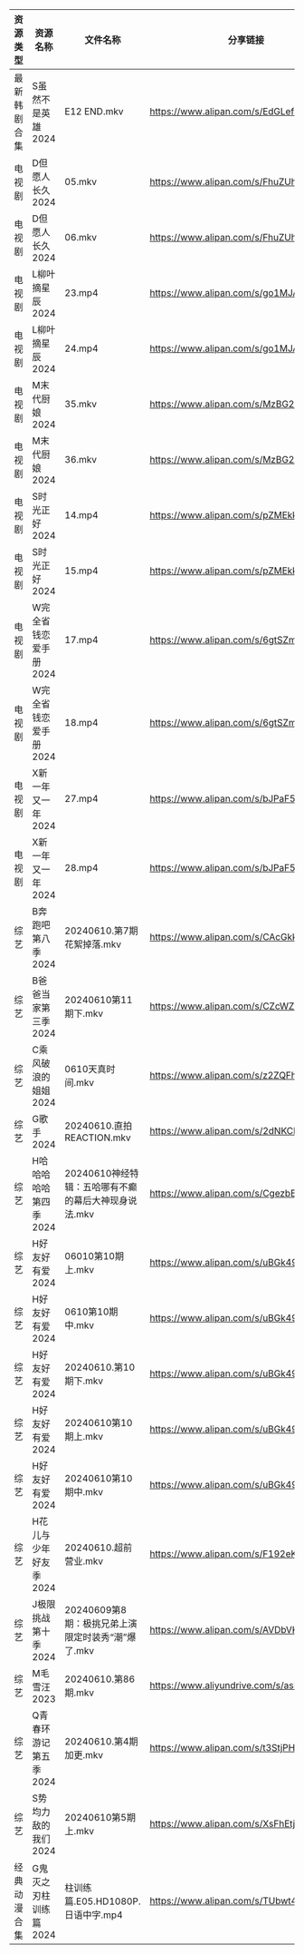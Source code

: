 | 资源类型   | 资源名称          | 文件名称                             | 分享链接                                      | 更新时间                |
| ------ | ------------- | -------------------------------- | ----------------------------------------- | ------------------- |
| 最新韩剧合集 | S虽然不是英雄2024   | E12 END.mkv                      | https://www.alipan.com/s/EdGLefHeWvz      | 2024-06-10 00:06:37 |
| 电视剧    | D但愿人长久2024    | 05.mkv                           | https://www.alipan.com/s/FhuZUhrsRyc      | 2024-06-10 00:05:17 |
| 电视剧    | D但愿人长久2024    | 06.mkv                           | https://www.alipan.com/s/FhuZUhrsRyc      | 2024-06-10 00:05:16 |
| 电视剧    | L柳叶摘星辰2024    | 23.mp4                           | https://www.alipan.com/s/go1MJAnGPw1      | 2024-06-10 20:05:32 |
| 电视剧    | L柳叶摘星辰2024    | 24.mp4                           | https://www.alipan.com/s/go1MJAnGPw1      | 2024-06-10 20:05:32 |
| 电视剧    | M末代厨娘2024     | 35.mkv                           | https://www.alipan.com/s/MzBG2dCbCix      | 2024-06-10 14:05:36 |
| 电视剧    | M末代厨娘2024     | 36.mkv                           | https://www.alipan.com/s/MzBG2dCbCix      | 2024-06-10 14:05:36 |
| 电视剧    | S时光正好2024     | 14.mp4                           | https://www.alipan.com/s/pZMEkkgQ5kg      | 2024-06-10 20:08:40 |
| 电视剧    | S时光正好2024     | 15.mp4                           | https://www.alipan.com/s/pZMEkkgQ5kg      | 2024-06-10 20:08:40 |
| 电视剧    | W完全省钱恋爱手册2024 | 17.mp4                           | https://www.alipan.com/s/6gtSZmCtHmc      | 2024-06-10 00:06:44 |
| 电视剧    | W完全省钱恋爱手册2024 | 18.mp4                           | https://www.alipan.com/s/6gtSZmCtHmc      | 2024-06-10 00:06:43 |
| 电视剧    | X新一年又一年2024   | 27.mp4                           | https://www.alipan.com/s/bJPaF5dmdbu      | 2024-06-10 20:06:27 |
| 电视剧    | X新一年又一年2024   | 28.mp4                           | https://www.alipan.com/s/bJPaF5dmdbu      | 2024-06-10 20:06:27 |
| 综艺     | B奔跑吧第八季2024   | 20240610.第7期 花絮掉落.mkv            | https://www.alipan.com/s/CAcGkk8vZXT      | 2024-06-10 14:06:42 |
| 综艺     | B爸爸当家第三季2024  | 20240610第11期下.mkv                | https://www.alipan.com/s/CZcWZGAe35k      | 2024-06-10 14:06:45 |
| 综艺     | C乘风破浪的姐姐2024  | 0610天真时间.mkv                     | https://www.alipan.com/s/z2ZQFhKX5nR      | 2024-06-10 14:06:53 |
| 综艺     | G歌手2024       | 20240610.直拍REACTION.mkv          | https://www.alipan.com/s/2dNKCR1mK3D      | 2024-06-10 14:06:58 |
| 综艺     | H哈哈哈哈哈第四季2024 | 20240610神经特辑：五哈哪有不癫的幕后大神现身说法.mkv | https://www.alipan.com/s/CgezbEPvmVp      | 2024-06-10 14:07:01 |
| 综艺     | H好友好有爱2024    | 06010第10期上.mkv                   | https://www.alipan.com/s/uBGk49PACNT      | 2024-06-10 16:07:10 |
| 综艺     | H好友好有爱2024    | 0610第10期中.mkv                    | https://www.alipan.com/s/uBGk49PACNT      | 2024-06-10 16:07:10 |
| 综艺     | H好友好有爱2024    | 20240610.第10期下.mkv               | https://www.alipan.com/s/uBGk49PACNT      | 2024-06-10 18:07:17 |
| 综艺     | H好友好有爱2024    | 20240610第10期上.mkv                | https://www.alipan.com/s/uBGk49PACNT      | 2024-06-10 18:07:17 |
| 综艺     | H好友好有爱2024    | 20240610第10期中.mkv                | https://www.alipan.com/s/uBGk49PACNT      | 2024-06-10 18:07:16 |
| 综艺     | H花儿与少年好友季2024 | 20240610.超前营业.mkv                | https://www.alipan.com/s/F192eKH9dMy      | 2024-06-10 14:07:09 |
| 综艺     | J极限挑战第十季2024  | 20240609第8期：极挑兄弟上演限定时装秀“潮”爆了.mkv | https://www.alipan.com/s/AVDbVKDwyT9      | 2024-06-10 08:07:13 |
| 综艺     | M毛雪汪2023      | 20240610.第86期.mkv                | https://www.aliyundrive.com/s/asPqfgPRqAg | 2024-06-10 14:07:21 |
| 综艺     | Q青春环游记第五季2024 | 20240610.第4期加更.mkv               | https://www.alipan.com/s/t3StjPH9G3k      | 2024-06-10 14:07:35 |
| 综艺     | S势均力敌的我们2024  | 20240610第5期上.mkv                 | https://www.alipan.com/s/XsFhEtje2h7      | 2024-06-10 14:07:38 |
| 经典动漫合集 | G鬼灭之刃柱训练篇2024 | 柱训练篇.E05.HD1080P.日语中字.mp4        | https://www.alipan.com/s/TUbwt4s24F2      | 2024-06-10 08:08:57 |

